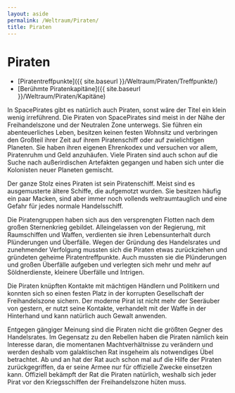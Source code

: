 ```yaml
---
layout: aside
permalink: /Weltraum/Piraten/
title: Piraten
---
```


# Piraten

- [Piratentreffpunkte]({{ site.baseurl }}/Weltraum/Piraten/Treffpunkte/)
- [Berühmte Piratenkapitäne]({{ site.baseurl }}/Weltraum/Piraten/Kapitäne)

In SpacePirates gibt es natürlich auch Piraten, sonst wäre der Titel ein klein wenig irreführend. Die Piraten von SpacePirates sind meist in der Nähe der Freihandelszone und der Neutralen Zone unterwegs. Sie führen ein abenteuerliches Leben, besitzen keinen festen Wohnsitz und verbringen den Großteil ihrer Zeit auf ihrem Piratenschiff oder auf zwielichtigen Planeten. Sie haben ihren eigenen Ehrenkodex und versuchen vor allem, Piratenruhm und Geld anzuhäufen. Viele Piraten sind auch schon auf die Suche nach außerirdischen Artefakten gegangen und haben sich unter die Kolonisten neuer Planeten gemischt.

Der ganze Stolz eines Piraten ist sein Piratenschiff. Meist sind es ausgemusterte ältere Schiffe, die aufgemotzt wurden. Sie besitzen häufig ein paar Macken, sind aber immer noch vollends weltraumtauglich und eine Gefahr für jedes normale Handelsschiff. 

Die Piratengruppen haben sich aus den versprengten Flotten nach dem großen Sternenkrieg gebildet. Alleingelassen von der Regierung, mit Raumschiffen und Waffen, verdienten sie ihren Lebensunterhalt durch Plünderungen und Überfälle. Wegen der Gründung des Handelsrates und zunehmender Verfolgung mussten sich die Piraten etwas zurückziehen und gründeten geheime Piratentreffpunkte. Auch mussten sie die Plünderungen und großen Überfälle aufgeben und verlegten sich mehr und mehr auf Söldnerdienste, kleinere Überfälle und Intrigen.

Die Piraten knüpften Kontakte mit mächtigen Händlern und Politikern und konnten sich so einen festen Platz in der korrupten Gesellschaft der Freihandelszone sichern. Der moderne Pirat ist nicht mehr der Seeräuber von gestern, er nutzt seine Kontakte, verhandelt mit der Waffe in der Hinterhand und kann natürlich auch Gewalt anwenden.

Entgegen gängiger Meinung sind die Piraten nicht die größten Gegner des Handelsrates. Im Gegensatz zu den Rebellen haben die Piraten nämlich kein Interesse daran, die momentanen Machtverhältnisse zu verändern und werden deshalb vom galaktischen Rat insgeheim als notwendiges Übel betrachtet. Ab und an hat der Rat auch schon mal auf die Hilfe der Piraten zurückgegriffen, da er seine Armee nur für offizielle Zwecke einsetzen kann. Offiziell bekämpft der Rat die Piraten natürlich, weshalb sich jeder Pirat vor den Kriegsschiffen der Freihandelszone hüten muss.

